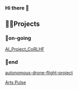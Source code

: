 ### Hi there 👋
<h2>🏄‍♀️Projects</h2>
<h3>🏃on-going</h3>

[AI_Project_CoRLHF](https://github.com/eunjuyummy/AI_Project_CoRLHF)

<h3>🥳end</h3>

[autonomous-drone-flight-project](https://github.com/eunjuyummy/autonomous-drone-flight-project)

[Arts Pulse](https://github.com/eunjuyummy/Arts_Pulse)

<!--
**eunjuyummy/eunjuyummy** is a ✨ _special_ ✨ repository because its `README.md` (this file) appears on your GitHub profile.

Here are some ideas to get you started:

- 🔭 I’m currently working on ...
- 🌱 I’m currently learning ...
- 👯 I’m looking to collaborate on ...
- 🤔 I’m looking for help with ...
- 💬 Ask me about ...
- 📫 How to reach me: ...
- 😄 Pronouns: ...
- ⚡ Fun fact: ...
-->
